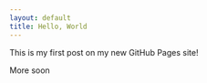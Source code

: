 ```yaml
---
layout: default
title: Hello, World
---
```


This is my first post on my new GitHub Pages site!

More soon

